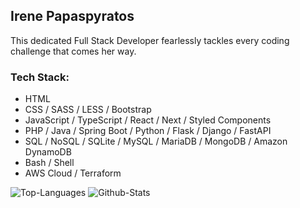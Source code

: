 ## Irene Papaspyratos

This dedicated Full Stack Developer fearlessly tackles every coding challenge that comes her way.

### Tech Stack:

- HTML 
- CSS / SASS / LESS / Bootstrap 
- JavaScript / TypeScript / React / Next / Styled Components 
- PHP / Java / Spring Boot / Python / Flask / Django / FastAPI 
- SQL / NoSQL / SQLite / MySQL / MariaDB / MongoDB / Amazon DynamoDB 
- Bash / Shell 
- AWS Cloud / Terraform 


![Top-Languages](https://github-readme-stats.vercel.app/api/top-langs/?username=irenepapaspyratos&theme=default&hide_border=false&include_all_commits=true&count_private=true&langs_count=10&layout=compact) 
![Github-Stats](https://github-readme-stats.vercel.app/api?username=irenepapaspyratos&custom_title=Irene+Papaspyratos%27+GitHub+Stats&theme=default&hide_border=false&include_all_commits=true&count_private=true&line_height=28) 
